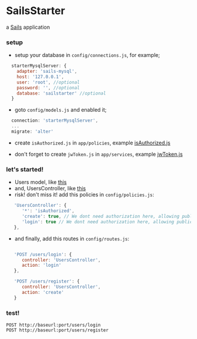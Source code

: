 # SailsStarter

a [Sails](http://sailsjs.org) application

### setup
- setup your database in ```config/connections.js```, for example;
```javascript
  starterMysqlServer: {
    adapter: 'sails-mysql',
    host: '127.0.0.1',
    user: 'root', //optional
    password: '', //optional
    database: 'sailstarter' //optional
  }
```

- goto ```config/models.js``` and enabled it;
```javascript
  connection: 'starterMysqlServer',
  ...
  migrate: 'alter'
```

- create ```isAuthorized.js``` in ```app/policies```, example [isAuthorized.js](https://github.com/isfaaghyth/Sails-Starter/blob/master/api/policies/isAuthorized.js)

- don't forget to create ```jwToken.js``` in ```app/services```, example [jwToken.js](https://github.com/isfaaghyth/Sails-Starter/blob/master/api/services/jwToken.js)

### let's started!

- Users model, like [this](https://github.com/isfaaghyth/Sails-Starter/blob/master/api/models/Users.js)
- and, UsersController, like [this](https://github.com/isfaaghyth/Sails-Starter/blob/master/api/controllers/UsersController.js)
- risk! don't miss it! add this policies in ```config/policies.js```:
```javascript
   'UsersController': {
      '*': 'isAuthorized',
      'create': true, // We dont need authorization here, allowing public access
      'login': true // We dont need authorization here, allowing public access
   },
```
- and finally, add this routes in ```config/routes.js```:
```javascript

   'POST /users/login': {
      controller: 'UsersController',
      action: 'login'
   },

   'POST /users/register': {
      controller: 'UsersController',
      action: 'create'
   }
```

### test!

```
POST http://baseurl:port/users/login
POST http://baseurl:port/users/register
```
